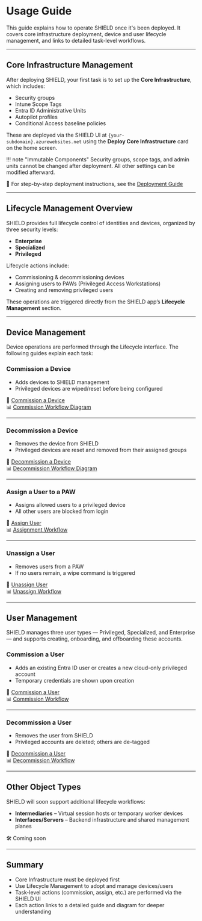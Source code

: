 # Usage Guide

This guide explains how to operate SHIELD once it's been deployed. It covers core infrastructure deployment, device and user lifecycle management, and links to detailed task-level workflows.

---

## Core Infrastructure Management

After deploying SHIELD, your first task is to set up the **Core Infrastructure**, which includes:

- Security groups
- Intune Scope Tags
- Entra ID Administrative Units
- Autopilot profiles
- Conditional Access baseline policies

These are deployed via the SHIELD UI at `{your-subdomain}.azurewebsites.net` using the **Deploy Core Infrastructure** card on the home screen.

!!! note "Immutable Components"
    Security groups, scope tags, and admin units cannot be changed after deployment. All other settings can be modified afterward.

📖 For step-by-step deployment instructions, see the [Deployment Guide](./Getting-Started.md)

---

## Lifecycle Management Overview

SHIELD provides full lifecycle control of identities and devices, organized by three security levels:

- **Enterprise**
- **Specialized**
- **Privileged**

Lifecycle actions include:

- Commissioning & decommissioning devices
- Assigning users to PAWs (Privileged Access Workstations)
- Creating and removing privileged users

These operations are triggered directly from the SHIELD app’s **Lifecycle Management** section.

---

## Device Management

Device operations are performed through the Lifecycle interface. The following guides explain each task:

### Commission a Device

- Adds devices to SHIELD management
- Privileged devices are wiped/reset before being configured

📖 [Commission a Device](Defend/Usage-Guide/Device/0-Commission.md)  
📊 [Commission Workflow Diagram](Defend/Reference/Diagrams/Device-Commission.md)

---

### Decommission a Device

- Removes the device from SHIELD
- Privileged devices are reset and removed from their assigned groups

📖 [Decommission a Device](Defend/Usage-Guide/Device/1-Decommission.md)  
📊 [Decommission Workflow Diagram](Defend/Reference/Diagrams/Device-Decommission.md)

---

### Assign a User to a PAW

- Assigns allowed users to a privileged device
- All other users are blocked from login

📖 [Assign User](Defend/Usage-Guide/Device/2-Assign.md)  
📊 [Assignment Workflow](Defend/Reference/Diagrams/Device-Assign.md)

---

### Unassign a User

- Removes users from a PAW
- If no users remain, a wipe command is triggered

📖 [Unassign User](Defend/Usage-Guide/Device/3-Unassign.md)  
📊 [Unassign Workflow](Defend/Reference/Diagrams/Device-Unassign.md)

---

## User Management

SHIELD manages three user types — Privileged, Specialized, and Enterprise — and supports creating, onboarding, and offboarding these accounts.

### Commission a User

- Adds an existing Entra ID user or creates a new cloud-only privileged account
- Temporary credentials are shown upon creation

📖 [Commission a User](Defend/Usage-Guide/User/Commission.md)  
📊 [Commission Workflow](Defend/Reference/Diagrams/User-Commission.md)

---

### Decommission a User

- Removes the user from SHIELD
- Privileged accounts are deleted; others are de-tagged

📖 [Decommission a User](Defend/Usage-Guide/User/Decommission.md)  
📊 [Decommission Workflow](Defend/Reference/Diagrams/User-Decommission.md)

---

## Other Object Types

SHIELD will soon support additional lifecycle workflows:

- **Intermediaries** – Virtual session hosts or temporary worker devices
- **Interfaces/Servers** – Backend infrastructure and shared management planes

🛠️ Coming soon

---

## Summary

- Core Infrastructure must be deployed first
- Use Lifecycle Management to adopt and manage devices/users
- Task-level actions (commission, assign, etc.) are performed via the SHIELD UI
- Each action links to a detailed guide and diagram for deeper understanding

